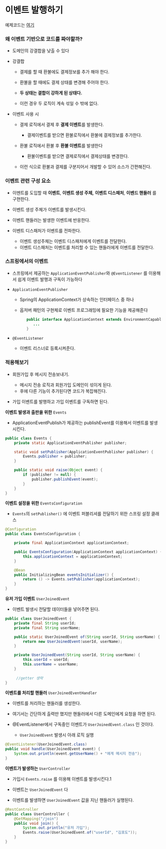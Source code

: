 # 이벤트 발행하기

예제코드는 [여기](https://github.com/summerr0-0/spring/tree/main/src/main/java/com/example/spring/event) 

### 왜 이벤트 기반으로 코드를 짜야할까?

- 도메인의 강결합을 낮출 수 있다

- 강결합

  - 결제를 할 때 환불에도 결제정보를 추가 해야 한다.

  - 환불을 할 때에도 결제 상태를 변경해 주어야 한다.

  - **두 상태는 결합이 강하게 된 상태다.**
  - 이런 경우 두 로직이 계속 섞일 수 밖에 없다.


- 이벤트 사용 시
  - 결제 로직에서 결제 후 **결제 이벤트**를 발생한다.
    - 결제이벤트를 받으면 환불로직에서 환불에 결제정보를 추가한다.

  - 환불 로직에서 환불 후 **환불 이벤트**를 발생한다
    - 환불이벤트를 받으면 결제로직에서 결제상태를 변경한다.
    
  - 이런 식으로 환불과 결제를 구분지어서 개발할 수 있어 소스가 간편해진다.



### 이벤트 관련 구성 요소

- 이멘트를 도입할 때 **이벤트**, **이벤트 생성 주체,** **이벤트 디스패처**, **이벤드 핸들러** 를 구현한다.

- 이벤트 생성 주체가 이벤트를 발생시킨다.

- 이벤트 핸들러는 발생한 이벤트에 반응한다.

- 이벤트 디스패처가 이벤트를 전파한다.
  - 이벤트 생성주체는 이벤트 디스패처에게 이벤트를 전달한다.
  - 이벤트 디스패처는 이벤트를 처리할 수 있는 핸들러에게 이벤트를 전달한다.




### 스프링에서의 이벤트
- 스프링에서 제공하는 `ApplicationEventPublisher`와 `@EventListener` 를 이용해서 쉽게 이벤트 발행과 구독이 가능하다

- `ApplicationEventPublisher`
  -  Spring의 ApplicationContext가 상속하는 인터페이스 중 하나
  - 옵저버 패턴의 구현체로 이벤트 프로그래밍에 필요한 기능을 제공해준다


    ```java
       public interface ApplicationContext extends EnvironmentCapable, ListableBeanFactory, HierarchicalBeanFactory, MessageSource, ApplicationEventPublisher, ResourcePatternResolver {
          ...
       }
    ```


- `@EventListener`
  - 이벤트 리스너로 등록시켜준다.



### 적용해보기

- 회원가입 후 메시지 전송보내기.
  - 메시지 전송 로직과 회원가입 도메인이 섞이게 된다.
  - 후에 다른 기능이 추가된다면 코드가 복잡해진다.

- 가입 이벤트를 발행하고 가입 이벤트를 구독하면 된다.


**이벤트 발생과 출판을 위한** `Events`

- ApplicationEventPublish가 제공하는 publishEvent를 이용해서 이벤트를 발생시킨다.


```java
public class Events {
    private static ApplicationEventPublisher publisher;

    static void setPublisher(ApplicationEventPublisher publisher) {
        Events.publisher = publisher;
    }

    public static void raise(Object event) {
        if (publisher != null) {
            publisher.publishEvent(event);
        }
    }
}
```




**이벤트 설정을 위한** `EventsConfiguration`

- `Events`의 `setPublisher()` 에 이벤트 퍼블리셔를 전달하기 위한 스프링 설정 클래스

```java
@Configuration
public class EventsConfiguration {

    private final ApplicationContext applicationContext;

    public EventsConfiguration(ApplicationContext applicationContext) {
        this.applicationContext = applicationContext;
    }

    @Bean
    public InitializingBean eventsInitializer() {
        return () -> Events.setPublisher(applicationContext);
    }
}
```


**유저 가입 이벤트** `UserJoinedEvent`

- 이벤트 발생시 전달할 데이터들을 넣어주면 된다.

```java
public class UserJoinedEvent {
    private final String userId;
    private final String userName;

    public static UserJoinedEvent of(String userId, String userName) {
        return new UserJoinedEvent(userId, userName);
    }

    private UserJoinedEvent(String userId, String userName) {
        this.userId = userId;
        this.userName = userName;
    }
  
 	 //getter 생략
}
```



**이벤트를 처리할 핸들러** `UserJoinedEventHandler`

- 이벤트를 처리하는 핸들러를 생성한다.

- 여기서는 간단하게 출력만 했지만 핸들러에서 다른 도메인에게 요청을 하면 된다.

- @EventListener에서 구독중인 이벤트가 `UserJoinedEvent.class` 인 것이다.
  - `UserJoinedEvent` 발생시 아래 로직 실행

```java
@EventListener(UserJoinedEvent.class)
public void handle(UserJoinedEvent event) {
    System.out.println(event.getUserName() + "에게 메시지 전송");
}
```



**이벤트가 발생하는** `UserController`

- 가입시 `Events.raise` 를 이용해 이벤트를 발생시킨다.1

- 이벤트는 `UserJoinedEvent` 다

- 이벤트를 발생하면 `UserJoinedEvent` 값을 지닌 핸들러가 실행된다.

```java
@RestController
public class UserController {
    @GetMapping("/join")
    public void join() {
        System.out.println("유저 가입");
        Events.raise(UserJoinedEvent.of("userId", "김포도"));
    }
}

```

